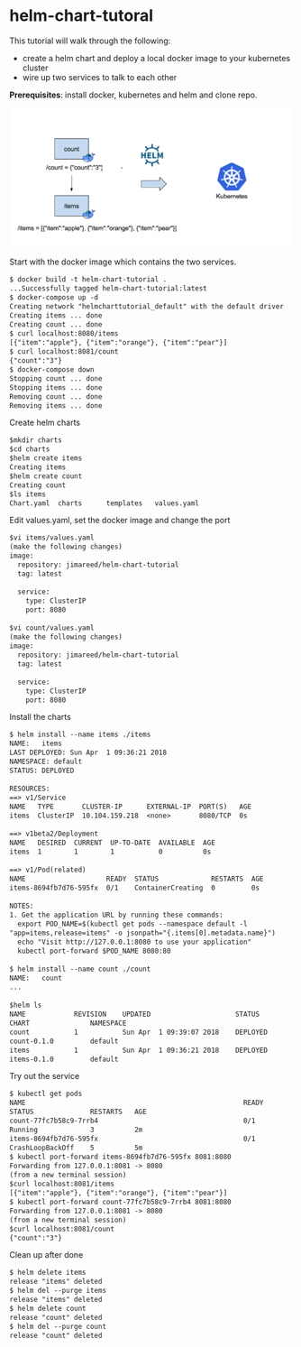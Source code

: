 # helm-chart-tutoral

This tutorial will walk through the following:
- create a helm chart and deploy a local docker image to your kubernetes cluster
- wire up two services to talk to each other

**Prerequisites**: install docker, kubernetes and helm and clone repo.

![Docker Compose To Helm](./tutorial.png)


Start with the docker image which contains the two services.
```
$ docker build -t helm-chart-tutorial .
...Successfully tagged helm-chart-tutorial:latest
$ docker-compose up -d
Creating network "helmcharttutorial_default" with the default driver
Creating items ... done
Creating count ... done
$ curl localhost:8080/items
[{"item":"apple"}, {"item":"orange"}, {"item":"pear"}]
$ curl localhost:8081/count
{"count":"3"}
$ docker-compose down
Stopping count ... done
Stopping items ... done
Removing count ... done
Removing items ... done
```

Create helm charts
```
$mkdir charts
$cd charts
$helm create items
Creating items
$helm create count
Creating count
$ls items
Chart.yaml	charts		templates	values.yaml
```

Edit values.yaml, set the docker image and change the port
```
$vi items/values.yaml
(make the following changes)
image:
  repository: jimareed/helm-chart-tutorial
  tag: latest

  service:
    type: ClusterIP
    port: 8080  

$vi count/values.yaml
(make the following changes)
image:
  repository: jimareed/helm-chart-tutorial
  tag: latest

  service:
    type: ClusterIP
    port: 8080  
```

Install the charts
```
$ helm install --name items ./items
NAME:   items
LAST DEPLOYED: Sun Apr  1 09:36:21 2018
NAMESPACE: default
STATUS: DEPLOYED

RESOURCES:
==> v1/Service
NAME   TYPE       CLUSTER-IP      EXTERNAL-IP  PORT(S)   AGE
items  ClusterIP  10.104.159.218  <none>       8080/TCP  0s

==> v1beta2/Deployment
NAME   DESIRED  CURRENT  UP-TO-DATE  AVAILABLE  AGE
items  1        1        1           0          0s

==> v1/Pod(related)
NAME                    READY  STATUS             RESTARTS  AGE
items-8694fb7d76-595fx  0/1    ContainerCreating  0         0s

NOTES:
1. Get the application URL by running these commands:
  export POD_NAME=$(kubectl get pods --namespace default -l "app=items,release=items" -o jsonpath="{.items[0].metadata.name}")
  echo "Visit http://127.0.0.1:8080 to use your application"
  kubectl port-forward $POD_NAME 8080:80

$ helm install --name count ./count
NAME:   count
...

$helm ls
NAME         	REVISION	UPDATED                 	STATUS  	CHART              	NAMESPACE
count        	1       	Sun Apr  1 09:39:07 2018	DEPLOYED	count-0.1.0        	default  
items        	1       	Sun Apr  1 09:36:21 2018	DEPLOYED	items-0.1.0        	default  
```

Try out the service
```
$ kubectl get pods
NAME                                                      READY     STATUS              RESTARTS   AGE
count-77fc7b58c9-7rrb4                                    0/1       Running             3          2m
items-8694fb7d76-595fx                                    0/1       CrashLoopBackOff    5          5m
$ kubectl port-forward items-8694fb7d76-595fx 8081:8080
Forwarding from 127.0.0.1:8081 -> 8080
(from a new terminal session)
$curl localhost:8081/items
[{"item":"apple"}, {"item":"orange"}, {"item":"pear"}]
$ kubectl port-forward count-77fc7b58c9-7rrb4 8081:8080
Forwarding from 127.0.0.1:8081 -> 8080
(from a new terminal session)
$curl localhost:8081/count
{"count":"3"}
```

Clean up after done
```
$ helm delete items
release "items" deleted
$ helm del --purge items
release "items" deleted
$ helm delete count
release "count" deleted
$ helm del --purge count
release "count" deleted
```
